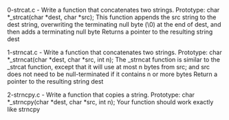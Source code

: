 0-strcat.c - Write a function that concatenates two strings.
	Prototype: char *_strcat(char *dest, char *src);
	This function appends the src string to the dest string, overwriting the terminating null byte (\0) at the end of dest, and then adds a terminating null byte
	Returns a pointer to the resulting string dest

1-strncat.c - Write a function that concatenates two strings.
	Prototype: char *_strncat(char *dest, char *src, int n);
	The _strncat function is similar to the _strcat function, except that 
		it will use at most n bytes from src; and
		src does not need to be null-terminated if it contains n or more bytes
	Return a pointer to the resulting string dest

2-strncpy.c - Write a function that copies a string.
	Prototype: char *_strncpy(char *dest, char *src, int n);
	Your function should work exactly like strncpy
